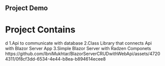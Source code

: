 ## Project Demo
<H1>Project Contains</H1>d
1.Api to communicate with database
2.Class Library that connects Api with Blazor Server App
3.Simple Blazor Server with Radzen Componets
https://github.com/IbniMukhtar/BlazorServerCRUDwithWebApi/assets/47204311/0f8cf3dd-6534-4e44-b8ea-b894614ecee8

